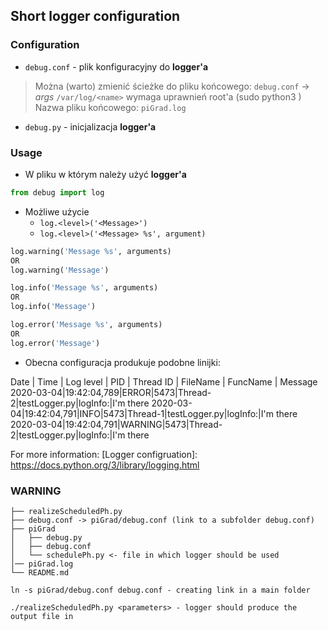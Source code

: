 ## Short logger configuration

### Configuration
* `debug.conf` - plik konfiguracyjny do __logger'a__
> Można (warto) zmienić ścieżke do pliku końcowego: `debug.conf` ->  *args*
> `/var/log/<name>` wymaga uprawnień root'a (sudo python3 <filename>)
> Nazwa pliku końcowego: `piGrad.log`
* `debug.py` - inicjalizacja __logger'a__

### Usage
* W pliku w którym należy użyć __logger'a__

```python
from debug import log
```

* Możliwe użycie 
  * `log.<level>('<Message>')`
  * `log.<level>('<Message> %s', argument)`


```python
log.warning('Message %s', arguments)
OR
log.warning('Message')

log.info('Message %s', arguments)
OR
log.info('Message')

log.error('Message %s', arguments)
OR
log.error('Message')
```

* Obecna configuracja produkuje podobne linijki:

Date | Time | Log level | PID | Thread ID | FileName | FuncName | Message
2020-03-04|19:42:04,789|ERROR|5473|Thread-2|testLogger.py|logInfo:|I'm there
2020-03-04|19:42:04,791|INFO|5473|Thread-1|testLogger.py|logInfo:|I'm there
2020-03-04|19:42:04,791|WARNING|5473|Thread-2|testLogger.py|logInfo:|I'm there

For more information:
[Logger configruation]: https://docs.python.org/3/library/logging.html

### WARNING
```
├── realizeScheduledPh.py
├── debug.conf -> piGrad/debug.conf (link to a subfolder debug.conf)
├── piGrad
│   ├── debug.py
│   ├── debug.conf
│   └── schedulePh.py <- file in which logger should be used
│── piGrad.log
└── README.md

ln -s piGrad/debug.conf debug.conf - creating link in a main folder

./realizeScheduledPh.py <parameters> - logger should produce the output file in
```
